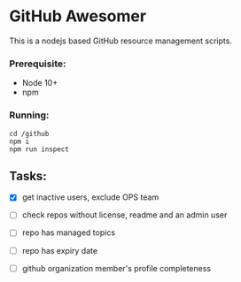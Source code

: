 # GitHub Awesomer
This is a nodejs based GitHub resource management scripts.

### Prerequisite:
- Node 10+
- npm

### Running:
```
cd /github
npm i
npm run inspect
```

## Tasks:
- [x] get inactive users, exclude OPS team
- [ ] check repos without license, readme and an admin user
- [ ] repo has managed topics
- [ ] repo has expiry date
- [ ] github organization member's profile completeness


